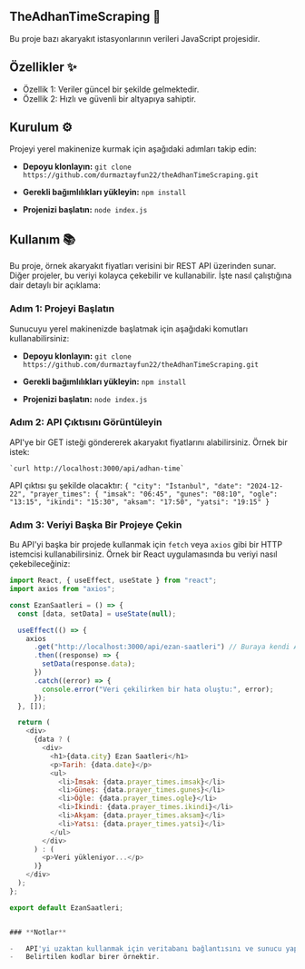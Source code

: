 ﻿## **TheAdhanTimeScraping** 🚀
Bu proje bazı akaryakıt istasyonlarının verileri JavaScript projesidir.
## **Özellikler** ✨

-   Özellik 1: Veriler güncel bir şekilde gelmektedir.
-   Özellik 2: Hızlı ve güvenli bir altyapıya sahiptir.
## **Kurulum** ⚙️

Projeyi yerel makinenize kurmak için aşağıdaki adımları takip edin:
-   **Depoyu klonlayın:**
     `git clone https://github.com/durmaztayfun22/theAdhanTimeScraping.git` 
    
-   **Gerekli bağımlılıkları yükleyin:**
    `npm install` 
    
-   **Projenizi başlatın:**
    `node index.js`
   ## **Kullanım** 📚

Bu proje, örnek akaryakıt fiyatları verisini bir REST API üzerinden sunar. Diğer projeler, bu veriyi kolayca çekebilir ve kullanabilir. İşte nasıl çalıştığına dair detaylı bir açıklama:

### **Adım 1: Projeyi Başlatın**

Sunucuyu yerel makinenizde başlatmak için aşağıdaki komutları kullanabilirsiniz:
-   **Depoyu klonlayın:**
     `git clone https://github.com/durmaztayfun22/theAdhanTimeScraping.git` 
    
-   **Gerekli bağımlılıkları yükleyin:**
    `npm install` 
    
-   **Projenizi başlatın:**
    `node index.js`
  ### **Adım 2: API Çıktısını Görüntüleyin**

API'ye bir GET isteği göndererek akaryakıt fiyatlarını alabilirsiniz. Örnek bir istek:
	
	`curl http://localhost:3000/api/adhan-time`
API çıktısı şu şekilde olacaktır:
`{
  "city": "İstanbul",
  "date": "2024-12-22",
  "prayer_times": {
    "imsak": "06:45",
    "gunes": "08:10",
    "ogle": "13:15",
    "ikindi": "15:30",
    "aksam": "17:50",
    "yatsi": "19:15"
}
`
### **Adım 3: Veriyi Başka Bir Projeye Çekin**

Bu API'yi başka bir projede kullanmak için `fetch` veya `axios` gibi bir HTTP istemcisi kullanabilirsiniz. Örnek bir React uygulamasında bu veriyi nasıl çekebileceğiniz:
```javascript
import React, { useEffect, useState } from "react";
import axios from "axios";

const EzanSaatleri = () => {
  const [data, setData] = useState(null);

  useEffect(() => {
    axios
      .get("http://localhost:3000/api/ezan-saatleri") // Buraya kendi API'nizin URL'sini girin
      .then((response) => {
        setData(response.data);
      })
      .catch((error) => {
        console.error("Veri çekilirken bir hata oluştu:", error);
      });
  }, []);

  return (
    <div>
      {data ? (
        <div>
          <h1>{data.city} Ezan Saatleri</h1>
          <p>Tarih: {data.date}</p>
          <ul>
            <li>İmsak: {data.prayer_times.imsak}</li>
            <li>Güneş: {data.prayer_times.gunes}</li>
            <li>Öğle: {data.prayer_times.ogle}</li>
            <li>İkindi: {data.prayer_times.ikindi}</li>
            <li>Akşam: {data.prayer_times.aksam}</li>
            <li>Yatsı: {data.prayer_times.yatsi}</li>
          </ul>
        </div>
      ) : (
        <p>Veri yükleniyor...</p>
      )}
    </div>
  );
};

export default EzanSaatleri;


### **Notlar**

-   API'yi uzaktan kullanmak için veritabanı bağlantısını ve sunucu yapılandırmasını güncelleyebilirsiniz.
-   Belirtilen kodlar birer örnektir.
